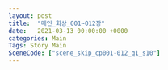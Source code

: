 ```yaml
---
layout: post
title:  "메인_회상_001~012장"
date:   2021-03-13 00:00:00 +0000
categories: Main
Tags: Story Main
SceneCode: ["scene_skip_cp001-012_q1_s10"]
---
```

